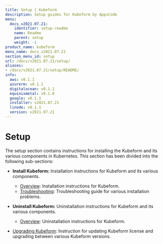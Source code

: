 ```yaml
---
title: Setup | Kubeform
description: Setup guides for Kubeform by AppsCode
menu:
  docs_v2021.07.21:
    identifier: setup-readme
    name: Readme
    parent: setup
    weight: -1
product_name: kubeform
menu_name: docs_v2021.07.21
section_menu_id: setup
url: /docs/v2021.07.21/setup/
aliases:
- /docs/v2021.07.21/setup/README/
info:
  aws: v0.1.1
  azurerm: v0.1.1
  digitalocean: v0.1.1
  equinixmetal: v0.1.0
  google: v0.1.1
  installer: v2021.07.21
  linode: v0.1.1
  version: v2021.07.21
---
```


# Setup

The setup section contains instructions for installing the Kubeform and its various components in Kubernetes. This section has been divided into the following sub-sections:

- **Install Kubeform:** Installation instructions for Kubeform and its various components.
  - [Overview](/docs/v2021.07.21/setup/install/overview): Installation instructions for Kubeform.
  - [Troubleshooting](/docs/v2021.07.21/setup/install/troubleshoting): Troubleshooting guide for various installation problems.

- **Uninstall Kubeform:** Uninstallation instructions for Kubeform and its various components.
  - [Overview](/docs/v2021.07.21/setup/uninstall/overview): Uninstallation instructions for Kubeform.

- [Upgrading Kubeform](/docs/v2021.07.21/setup/upgrade/): Instruction for updating Kubeform license and upgrading between various Kubeform versions.

